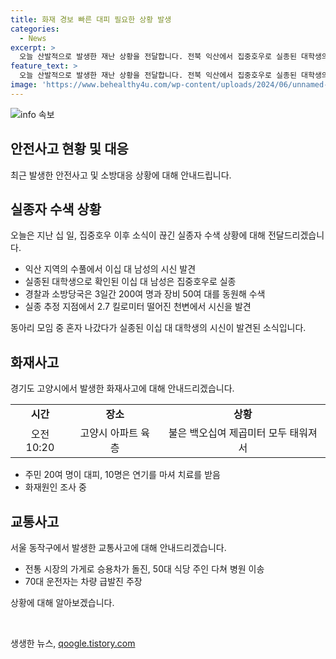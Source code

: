 ```yaml
---
title: 화재 경보 빠른 대피 필요한 상황 발생
categories:
  - News
excerpt: >
  오늘 산발적으로 발생한 재난 상황을 전달합니다. 전북 익산에서 집중호우로 실종된 대학생의 시신 발견, 경기도 고양시 아파트 화재로 20분 만에 110제곱미터가 타며 10명이 연기 중독 치료, 그리고 서울 동작구 전통시장에서 승용차 돌진으로 50대 주인이 다친 상황입니다. 현재 사고 원인은 조사 중이며, 상황진취대책본부는 수색과 조사에 최선을 다하고 있습니다.
feature_text: >
  오늘 산발적으로 발생한 재난 상황을 전달합니다. 전북 익산에서 집중호우로 실종된 대학생의 시신 발견, 경기도 고양시 아파트 화재로 20분 만에 110제곱미터가 타며 10명이 연기 중독 치료, 그리고 서울 동작구 전통시장에서 승용차 돌진으로 50대 주인이 다친 상황입니다. 현재 사고 원인은 조사 중이며, 상황진취대책본부는 수색과 조사에 최선을 다하고 있습니다.
image: 'https://www.behealthy4u.com/wp-content/uploads/2024/06/unnamed-file.png'
---
```


<p><img src="https://www.behealthy4u.com/wp-content/uploads/2024/06/unnamed-file.png" alt="info 속보" /></p>

<h2 data-ke-size="size26">안전사고 현황 및 대응</h2>

<p data-ke-size="size16">최근 발생한 안전사고 및 소방대응 상황에 대해 안내드립니다.</p>

<h2>실종자 수색 상황</h2>

<p>오늘은 지난 십 일, 집중호우 이후 소식이 끊긴 실종자 수색 상황에 대해 전달드리겠습니다.</p>

<ul>
  <li>익산 지역의 수풀에서 이십 대 남성의 시신 발견</li>
  <li>실종된 대학생으로 확인된 이십 대 남성은 집중호우로 실종</li>
  <li>경찰과 소방당국은 3일간 200여 명과 장비 50여 대를 동원해 수색</li>
  <li>실종 추정 지점에서 2.7 킬로미터 떨어진 천변에서 시신을 발견</li>
</ul>

<p data-ke-size="size16">동아리 모임 중 혼자 나갔다가 실종된 이십 대 대학생의 시신이 발견된 소식입니다.</p>

<h2>화재사고</h2>

<p>경기도 고양시에서 발생한 화재사고에 대해 안내드리겠습니다.</p>

<table>
  <tr>
    <td style="text-align: center; height: 17px;"><b>시간</b></td>
    <td style="text-align: center; height: 17px;"><b>장소</b></td>
    <td style="text-align: center; height: 17px;"><b>상황</b></td>
  </tr>
  <tr>
    <td style="text-align: center; height: 17px;">오전 10:20</td>
    <td style="text-align: center; height: 17px;">고양시 아파트 육 층</td>
    <td style="text-align: center; height: 17px;">불은 백오십여 제곱미터 모두 태워져서</td>
  </tr>
</table>

<ul>
  <li>주민 20여 명이 대피, 10명은 연기를 마셔 치료를 받음</li>
  <li>화재원인 조사 중</li>
</ul>

<h2>교통사고</h2>

<p>서울 동작구에서 발생한 교통사고에 대해 안내드리겠습니다.</p>

<ul>
  <li>전통 시장의 가게로 승용차가 돌진, 50대 식당 주인 다쳐 병원 이송</li>
  <li>70대 운전자는 차량 급발진 주장</li>
</ul>

<p data-ke-size="size16">상황에 대해 알아보겠습니다.</p>

<p data-ke-size="size16">&nbsp;</p>
생생한 뉴스, <a href="https://qoogle.tistory.com" rel="dofollow">qoogle.tistory.com</a>


